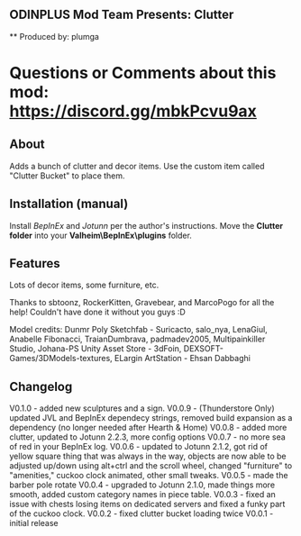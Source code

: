 ﻿## ODINPLUS Mod Team Presents: Clutter
** Produced by: plumga
# Questions or Comments about this mod: https://discord.gg/mbkPcvu9ax

## About
Adds a bunch of clutter and decor items. Use the custom item called "Clutter Bucket" to place them.

## Installation (manual)
Install *BepInEx* and *Jotunn* per the author's instructions.
Move the **Clutter folder** into your **Valheim\BepInEx\plugins** folder.

## Features
Lots of decor items, some furniture, etc.

Thanks to sbtoonz, RockerKitten, Gravebear, and MarcoPogo for all the help! Couldn't have done it without you guys :D

Model credits:
Dunmr
Poly
Sketchfab - Suricacto, salo_nya, LenaGiul, Anabelle Fibonacci, TraianDumbrava, padmadev2005, Multipainkiller Studio, Johana-PS
Unity Asset Store - 3dFoin, DEXSOFT-Games/3DModels-textures, ELargin
ArtStation - Ehsan Dabbaghi

## Changelog
V0.1.0 - added new sculptures and a sign.
V0.0.9 - (Thunderstore Only) updated JVL and BepInEx dependecy strings, removed build expansion as a dependency (no longer needed after Hearth & Home)
V0.0.8 - added more clutter, updated to Jotunn 2.2.3, more config options
V0.0.7 - no more sea of red in your BepInEx log.
V0.0.6 - updated to Jotunn 2.1.2, got rid of yellow square thing that was always in the way, objects are now able to be adjusted up/down using alt+ctrl and the scroll wheel, changed "furniture" to "amenities," cuckoo clock animated, other small tweaks.
V0.0.5 - made the barber pole rotate
V0.0.4 - upgraded to Jotunn 2.1.0, made things more smooth, added custom category names in piece table.
V0.0.3 - fixed an issue with chests losing items on dedicated servers and fixed a funky part of the cuckoo clock.
V0.0.2 - fixed clutter bucket loading twice
V0.0.1 - initial release
